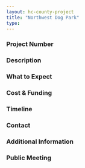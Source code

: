 ```yaml
---
layout: hc-county-project
title: "Northwest Dog Park"
type: 
---
```


### Project Number



### Description



### What to Expect



### Cost & Funding



### Timeline



### Contact



### Additional Information



### Public Meeting
